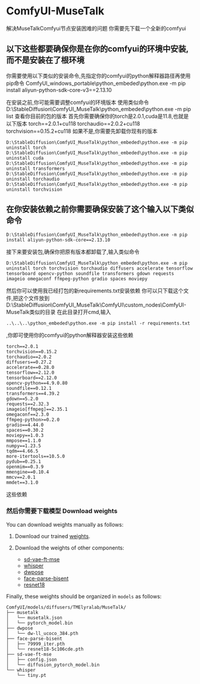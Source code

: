 # ComfyUI-MuseTalk
解决MuseTalkComfyui节点安装困难的问题
你需要先下载一个全新的comfyui
## 以下这些都要确保你是在你的comfyui的环境中安装,而不是安装在了根环境
你需要使用以下类似的安装命令,先指定你的comfyui的python解释器路径再使用pip命令
ComfyUI_windows_portable\python_embeded\python.exe -m pip install aliyun-python-sdk-core-v3==2.13.10

在安装之前,你可能需要调整comfyui的环境版本
使用类似命令D:\StableDiffusion\ComfyUI_MuseTalk\python_embeded\python.exe -m pip list
查看你目前的包的版本
首先你需要确保你的torch是2.0.1,cuda是11.8,也就是以下版本
torch==2.0.1+cu118
torchaudio==2.0.2+cu118
torchvision==0.15.2+cu118
如果不是,你需要先卸载你现有的版本
```
D:\StableDiffusion\ComfyUI_MuseTalk\python_embeded\python.exe -m pip uninstall torch
D:\StableDiffusion\ComfyUI_MuseTalk\python_embeded\python.exe -m pip uninstall cuda
D:\StableDiffusion\ComfyUI_MuseTalk\python_embeded\python.exe -m pip uninstall transformers
D:\StableDiffusion\ComfyUI_MuseTalk\python_embeded\python.exe -m pip uninstall torchaudio
D:\StableDiffusion\ComfyUI_MuseTalk\python_embeded\python.exe -m pip uninstall torchvision
```
## 在你安装依赖之前你需要确保安装了这个输入以下类似命令
``` D:\StableDiffusion\ComfyUI_MuseTalk\python_embeded\python.exe -m pip install aliyun-python-sdk-core==2.13.10 ```


接下来要安装包,确保你把原有版本都卸载了,输入类似命令
```
D:\StableDiffusion\ComfyUI_MuseTalk\python_embeded\python.exe -m pip uninstall torch torchvision torchaudio diffusers accelerate tensorflow tensorboard opencv-python soundfile transformers gdown requests imageio omegaconf ffmpeg-python gradio spaces moviepy
```

然后你可以使用我已经打包的新requirements.txt安装依赖
你可以只下载这个文件,把这个文件放到D:\StableDiffusion\ComfyUI_MuseTalk\ComfyUI\custom_nodes\ComfyUI-MuseTalk类似的目录
在此目录打开cmd,输入
```
..\..\..\python_embeded\python.exe -m pip install -r requirements.txt
```
,你即可使用你的comfyui的python解释器安装这些依赖

```
torch==2.0.1  
torchvision==0.15.2  
torchaudio==2.0.2  
diffusers==0.27.2  
accelerate==0.28.0  
tensorflow==2.12.0  
tensorboard==2.12.0  
opencv-python==4.9.0.80  
soundfile==0.12.1  
transformers==4.39.2  
gdown==5.2.0  
requests==2.32.3  
imageio[ffmpeg]==2.35.1  
omegaconf==2.3.0  
ffmpeg-python>=0.2.0  
gradio==4.44.0  
spaces==0.30.2  
moviepy==1.0.3  
mmpose==1.1.0  
numpy==1.23.5  
tqdm==4.66.5  
more-itertools==10.5.0  
pydub==0.25.1  
openmim==0.3.9  
mmengine==0.10.4  
mmcv==2.0.1
mmdet==3.1.0
```
这些依赖

###  然后你需要下载模型 Download weights
You can download weights manually as follows:

1. Download our trained [weights](https://huggingface.co/TMElyralab/MuseTalk).

2. Download the weights of other components:
   - [sd-vae-ft-mse](https://huggingface.co/stabilityai/sd-vae-ft-mse)
   - [whisper](https://openaipublic.azureedge.net/main/whisper/models/65147644a518d12f04e32d6f3b26facc3f8dd46e5390956a9424a650c0ce22b9/tiny.pt)
   - [dwpose](https://huggingface.co/yzd-v/DWPose/tree/main)
   - [face-parse-bisent](https://github.com/zllrunning/face-parsing.PyTorch)
   - [resnet18](https://download.pytorch.org/models/resnet18-5c106cde.pth)


Finally, these weights should be organized in `models` as follows:
```
ComfyUI/models/diffusers/TMElyralab/MuseTalk/
├── musetalk
│   └── musetalk.json
│   └── pytorch_model.bin
├── dwpose
│   └── dw-ll_ucoco_384.pth
├── face-parse-bisent
│   ├── 79999_iter.pth
│   └── resnet18-5c106cde.pth
├── sd-vae-ft-mse
│   ├── config.json
│   └── diffusion_pytorch_model.bin
└── whisper
    └── tiny.pt
```
